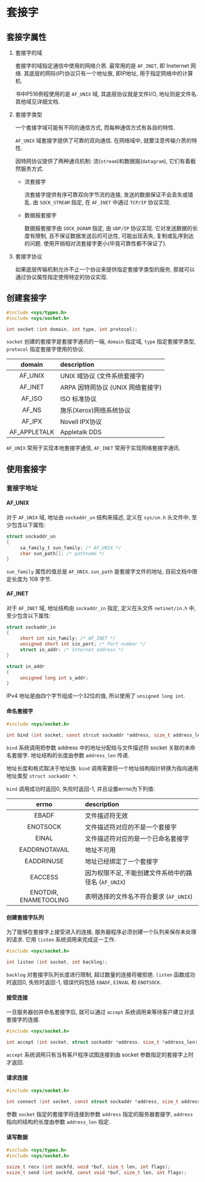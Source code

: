 # 套接字

## 套接字属性
1. 套接字的域

    套接字的域指定通信中使用的网络介质. 最常用的是 `AF_INET`, 即 Ineternet 网络. 其底层的网际(IP)协议只有一个地址族, 即IP地址, 用于指定网络中的计算机.
    
    书中P516例程使用的是 `AF_UNIX` 域, 其底层协议就是文件I/O, 地址则是文件名. 其他域见详细文档.

2. 套接字类型
   
   一个套接字域可能有不同的通信方式, 而每种通信方式有各自的特性.

   `AF_UNIX` 域套接字提供了可靠的双向通信. 在网络域中, 就要注意传输介质的特性.

   因特网协议提供了两种通讯机制: 流(`stream`)和数据报(`datagram`), 它们有着截然服务方式.

   - 流套接字
    
        流套接字提供有序可靠双向字节流的连接, 发送的数据保证不会丢失或错乱. 由 `SOCK_STREAM` 指定, 在 `AF_INET` 中通过 `TCP/IP` 协议实现.
   
   - 数据报套接字
        
        数据报套接字由 `SOCK_DGRAM` 指定, 由 `UDP/IP` 协议实现. 它对发送数据的长度有限制, 且不保证数据发送后的可达性, 可能出现丢失, 复制或乱序到达的问题. 使用开销相对流套接字更小(毕竟可靠性都不保证了).

3. 套接字协议

     如果底层传输机制允许不止一个协议来提供指定套接字类型的服务, 那就可以通过协议属性指定使用特定的协议实现.

## 创建套接字
```C
#include <sys/types.h>
#include <sys/socket.h>

int socket (int domain, int type, int protocol);
```

`socket` 创建的套接字是套接字通讯的一端, `domain` 指定域, `type` 指定套接字类型, `protocol` 指定套接字使用的协议.

|    domain    | description                       |
| :----------: | :-------------------------------- |
|   AF_UNIX    | UNIX 域协议 (文件系统套接字)      |
|   AF_INET    | ARPA 因特网协议 (UNIX 网络套接字) |
|    AF_ISO    | ISO 标准协议                      |
|    AF_NS     | 施乐(Xerox)网络系统协议           |
|    AF_IPX    | Novell IPX协议                    |
| AF_APPLETALK | Appletalk DDS                     |

`AF_UNIX` 常用于实现本地套接字通信, `AF_INET` 常用于实现网络套接字通讯.

## 使用套接字
### 套接字地址
#### AF_UNIX
   
对于 `AF_UNIX` 域, 地址由 `sockaddr_un` 结构来描述, 定义在 `sys/un.h` 头文件中, 至少包含以下属性:
```C
struct sockaddr_un
{
     sa_family_t sun_family; /* AF_UNIX */
     char sun_path[]; /* pathname */
}
```

`sun_family` 属性的值总是 `AF_UNIX`. `sun_path` 是套接字文件的地址, 目前文档中限定长度为 108 字节.

#### AF_INET
对于 `AF_INET` 域, 地址结构由 `sockaddr_in` 指定, 定义在头文件 `netinet/in.h` 中, 至少包含以下属性:
```C
struct sockaddr_in
{
     short int sin_family; /* AF_INET */
     unsigned short int sin_port; /* Port number */
     struct in_addr; /* Internet address */
}

struct in_addr
{
     unsigned long int s_addr;
}
```

IPv4 地址是由四个字节组成一个32位的值, 所以使用了 `unsigned long int`.

#### 命名套接字
```C
#include <sys/socket.h>

int bind (int socket, const strcut sockaddr *address, size_t address_len);
```

`bind` 系统调用把参数 address 中的地址分配给与文件描述符 socket 关联的未命名套接字. 地址结构的长度由参数 `address_len` 传递.

地址长度和格式取决于地址族. `bind` 调用需要将一个地址结构指针转换为指向通用地址类型 `struct sockaddr *`.

`bind` 调用成功时返回0, 失败时返回-1, 并且设置errno为下列值:

|         errno         | description                                          |
| :-------------------: | :--------------------------------------------------- |
|         EBADF         | 文件描述符无效                                       |
|       ENOTSOCK        | 文件描述符对应的不是一个套接字                       |
|         EINAL         | 文件描述符对应的是一个已命名套接字                   |
|     EADDRNOTAVAIL     | 地址不可用                                           |
|      EADDRINUSE       | 地址已经绑定了一个套接字                             |
|        EACCESS        | 因为权限不足, 不能创建文件系统中的路径名 (`AF_UNIX`) |
| ENOTDIR, ENAMETOOLING | 表明选择的文件名不符合要求 (`AF_UNIX`)               |

#### 创建套接字队列
为了能够在套接字上接受进入的连接, 服务器程序必须创建一个队列来保存未处理的请求. 它用 `listen` 系统调用来完成这一工作.
```C
#include <sys/socket.h>

int listen (int socket, int backlog);
```

`backlog` 对套接字队列长度进行限制, 超过数量的连接将被拒绝. `listen` 函数成功时返回0, 失败时返回-1, 错误代码包括 `EBADF`, `EINVAL` 和 `ENOTSOCK`.

#### 接受连接
一旦服务器创并命名套接字后, 就可以通过 `accept` 系统调用来等待客户建立对该套接字的连接.
```C
#include <sys/socket.h>

int accept (int socket, struct sockaddr *address. size_t *address_len);
```

`accept` 系统调用只有当有客户程序试图连接到由 socket 参数指定的套接字上时才返回. 

#### 请求连接

```C
#include <sys/socket.h>

int connect (int socket, const struct sockaddr *address, size_t address_len);
```
参数 `socket` 指定的套接字将连接到参数 `address` 指定的服务器套接字, `address` 指向的结构的长度由参数 `address_len` 指定.

#### 读写数据
```C
#include <sys/types.h>
#include <sys/socket.h>

ssize_t recv (int sockfd, void *buf, size_t len, int flags);
ssize_t send (int sockfd, const void *buf, size_t len, int flags);
```
